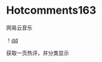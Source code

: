 # Hotcomments163
网易云音乐

！[dd](https://github.com/JaydeeWu/Hotcomments163/blob/test/logo.jpeg)

获取一页热评，并分类显示
